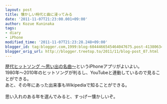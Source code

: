 ```yaml
---
layout: post
title: 懐かしい時代と曲に浸ってみる
date: '2011-11-07T21:23:00.001+09:00'
author: Kozue Kuninaka
tags:
- diary
- iPhone
modified_time: '2011-11-07T21:23:28.248+09:00'
blogger_id: tag:blogger.com,1999:blog-6044466545464047675.post-4138063402155593342
blogger_orig_url: http://blogger.treetop.to/2011/11/blog-post_07.html
---
```


<a href="http://itunes.apple.com/jp/app/id474645667?mt=8" target="_blank">歴代ヒットソング 〜思い出の名曲〜</a>というiPhoneアプリがよいよい。<br />1980年～2010年のヒットソングが判るし、YouTubeと連動しているので見ることができる。<br /> あと、その年にあった出来事もWikipediaで知ることができる。<br /><br />思い入れのある年を選んでみると、すっげー懐かしいぞ。